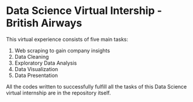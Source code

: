 # Data Science Virtual Intership - British Airways

This virtual experience consists of five main tasks:
1. Web scraping to gain company insights
2. Data Cleaning
3. Exploratory Data Analysis
4. Data Visualization
5. Data Presentation

All the codes written to successfully fulfill all the tasks of this Data Science virtual internship are in the repository itself.
